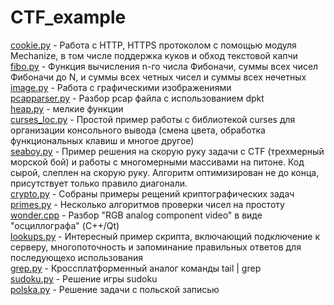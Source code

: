 CTF_example
===========

<u>cookie.py</u> - Работа с HTTP, HTTPS протоколом с помощью модуля Mechanize, в том числе поддержка куков и обход текстовой капчи<br>
<u>fibo.py</u> - Функция вычисления n-го числа Фибоначи, суммы всех чисел Фибоначи до N, и суммы всех четных чисел и суммы всех нечетных<br>
<u>image.py</u> - Работа с графическими изображениями<br>
<u>pcapparser.py</u> - Разбор pcap файла с использованием dpkt<br>
<u>heap.py</u> - мелкие функции<br>
<u>curses_loc.py</u> - Простой пример работы с библиотекой curses для организации консольного вывода (смена цвета, обработка функциональных клавиш и многое другое)<br>
<u>seaboy.py</u> - Пример решения на скорую руку задачи с CTF (трехмерный морской бой) и работы с многомерными массивами на питоне. Код сырой, слеплен на скорую руку. 
Алгоритм оптимизирован не до конца, присутствует только правило диагонали.<br>
<u>crypto.py</u> - Собраны примеры рещений криптографических задач<br>
<u>primes.py</u> - Несколько алгоритмов проверки чисел на простоту<br>
<u>wonder.cpp</u> - Разбор "RGB analog component video" в виде "осциллографа" (C++/Qt)<br>
<u>lookups.py</u> - Интересный пример скрипта, включающий подключение к серверу, многопоточность и запоминание правильных ответов для последующехо использования<br>
<u>grep.py</u> - Кроссплатформенный аналог команды tail | grep<br>
<u>sudoku.py</u> - Решение игры sudoku<br>
<u>polska.py</u> - Решение задачи с польской записью<br>

